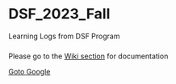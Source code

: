 # DSF_2023_Fall
Learning Logs from DSF Program

###

Please go to the [Wiki section](https://github.com/chalkeam/DSF_2023_Fall/wiki) for documentation

[Goto Google](https://www.google.com)

###
